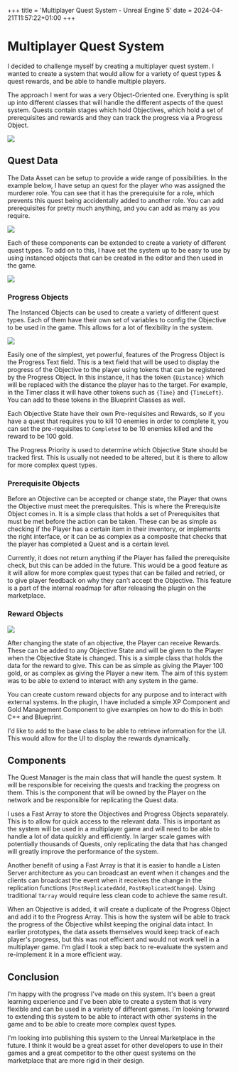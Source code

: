+++
title = 'Multiplayer Quest System - Unreal Engine 5'
date = 2024-04-21T11:57:22+01:00
+++

# Multiplayer Quest System

I decided to challenge myself by creating a multiplayer quest system. 
I wanted to create a system that would allow for a variety of quest types & quest rewards,
and be able to handle multiple players.

The approach I went for was a very Object-Oriented one. Everything is split up into different classes that will handle the different aspects of the quest system. Quests contain stages which hold Objectives, which hold a set of prerequisites and rewards and they can track the progress via a Progress Object.

![](https://imgur.com/m8uNuxN.png)

## Quest Data

The Data Asset can be setup to provide a wide range of possibilities. In the example below, I have setup an quest for the player who was assigned the murderer role. You can see that it has the prerequisite for a role, which prevents this quest being accidentally added to another role. You can add prerequisites for pretty much anything, and you can add as many as you require.  

![](https://imgur.com/ppTRlmT.png)

Each of these components can be extended to create a variety of different quest types. To add on to this, I have set the system up to be easy to use by using instanced objects that can be created in the editor and then used in the game.

![](https://imgur.com/zckujE7.png)

### Progress Objects

The Instanced Objects can be used to create a variety of different quest types. Each of them have their own set of
variables to config the Objective to be used in the game. This allows for a lot of flexibility in the system.

![](https://imgur.com/MCfnLeR.png)

Easily one of the simplest, yet powerful, features of the Progress Object is the Progress Text field. This is a text
field that will be used to display the progress of the Objective to the player using tokens that can be registered 
by the Progress Object. In this instance, it has the token `{Distance}` which will be replaced with the distance the player
has to the target. For example, in the Timer class it will have other tokens such as `{Time}` and `{TimeLeft}`. You can 
add to these tokens in the Blueprint Classes as well.

Each Objective State have their own Pre-requisites and Rewards, so if you have a quest that requires you to kill 10 enemies in
order to complete it, you can set the pre-requisites to `Completed` to be 10 enemies killed and the reward to be 100 gold.

The Progress Priority is used to determine which Objective State should be tracked first. This is usually not needed to be altered,
but it is there to allow for more complex quest types.

### Prerequisite Objects

Before an Objective can be accepted or change state, the Player that owns the Objective must meet the prerequisites. 
This is where the Prerequisite Object comes in. It is a simple class that holds a set of Prerequisites that must be 
met before the action can be taken. These can be as simple as checking if the Player has a certain item in their inventory, 
or implements the right interface, or it can be as complex as a composite that checks that the player has completed a 
Quest and is a certain level.

Currently, it does not return anything if the Player has failed the prerequisite check, but this can be added in the future.
This would be a good feature as it will allow for more complex quest types that can be failed and retried, or to give player
 feedback on why they can't accept the Objective. This feature is a part of the internal roadmap for after releasing the plugin on the marketplace.

### Reward Objects

![](https://imgur.com/7GwfysD.png)

After changing the state of an objective, the Player can receive Rewards. These can be added to any Objective State and 
will be given to the Player when the Objective State is changed. This is a simple class that holds the data for the
reward to give. This can be as simple as giving the Player 100 gold, or as complex as giving the Player a new item. The 
aim of this system was to be able to extend to interact with any system in the game. 

You can create custom reward objects for any purpose and to interact with external systems. In the plugin, I have included 
a simple XP Component and Gold Management Component to give examples on how to do this in both C++ and Blueprint. 

I'd like to add to the base class to be able to retrieve information for the UI. This would allow for the UI to display
the rewards dynamically. 

## Components

The Quest Manager is the main class that will handle the quest system. It will be responsible for receiving the 
quests and tracking the progress on them. This is the component that will be owned by the Player on the network and 
be responsible for replicating the Quest data.

I uses a Fast Array to store the Objectives and Progress Objects separately. This is to allow for quick access to the
relevant data. This is important as the system will be used in a multiplayer game and will need to be able to handle
a lot of data quickly and efficiently. In larger scale games with potentially thousands of Quests, only replicating the
data that has changed will greatly improve the performance of the system. 

Another benefit of using a Fast Array is that it is easier to handle a Listen Server architecture as you can broadcast an event when 
it changes and the clients can broadcast the event when it receives the change in the replication functions 
(`PostReplicatedAdd`, `PostReplicatedChange`). Using traditional `TArray` would require less clean code to achieve the same result.  

When an Objective is added, it will create a duplicate of the Progress Object and add it to the Progress Array. This is
how the system will be able to track the progress of the Objective whilst keeping the original data intact. In earlier 
prototypes, the data assets themselves would keep track of each player's progress, but this was not efficient and would 
not work well in a multiplayer game. I'm glad I took a step back to re-evaluate the system and re-implement it in a
more efficient way.

## Conclusion

I'm happy with the progress I've made on this system. It's been a great learning experience and I've been able to
create a system that is very flexible and can be used in a variety of different games. I'm looking forward to
extending this system to be able to interact with other systems in the game and to be able to create more complex
quest types.

I'm looking into publishing this system to the Unreal Marketplace in the future. I think it would be a great asset
for other developers to use in their games and a great competitor to the other quest systems on the marketplace that 
are more rigid in their design. 


